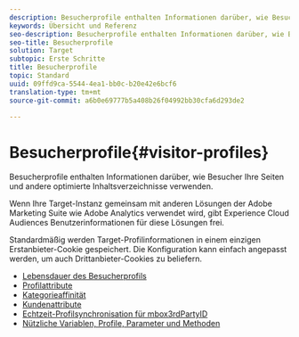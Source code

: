 ```yaml
---
description: Besucherprofile enthalten Informationen darüber, wie Besucher Ihre Seiten und andere optimierte Inhaltsverzeichnisse verwenden.
keywords: Übersicht und Referenz
seo-description: Besucherprofile enthalten Informationen darüber, wie Besucher Ihre Seiten und andere optimierte Inhaltsverzeichnisse verwenden.
seo-title: Besucherprofile
solution: Target
subtopic: Erste Schritte
title: Besucherprofile
topic: Standard
uuid: 09ffd9ca-5544-4ea1-bb0c-b20e42e6bcf6
translation-type: tm+mt
source-git-commit: a6b0e69777b5a408b26f04992bb30cfa6d293de2

---
```



# Besucherprofile{#visitor-profiles}

Besucherprofile enthalten Informationen darüber, wie Besucher Ihre Seiten und andere optimierte Inhaltsverzeichnisse verwenden.

Wenn Ihre Target-Instanz gemeinsam mit anderen Lösungen der Adobe Marketing Suite wie Adobe Analytics verwendet wird, gibt Experience Cloud Audiences Benutzerinformationen für diese Lösungen frei.

Standardmäßig werden Target-Profilinformationen in einem einzigen Erstanbieter-Cookie gespeichert. Die Konfiguration kann einfach angepasst werden, um auch Drittanbieter-Cookies zu beliefern.

- [Lebensdauer des Besucherprofils](visitor-profile-lifetime.md)
- [Profilattribute](profile-parameters.md)
- [Kategorieaffinität](category-affinity.md)
- [Kundenattribute](working-with-customer-attributes.md)
- [Echtzeit-Profilsynchronisation für mbox3rdPartyID](3rd-party-id.md)
- [Nützliche Variablen, Profile, Parameter und Methoden](variables-profiles-parameters-methods.md)
